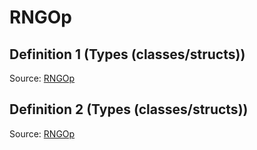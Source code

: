 # RNGOp

## Definition 1 (Types (classes/structs))

Source: [RNGOp](../../../csrc/ir/internal_nodes.h#L747)

## Definition 2 (Types (classes/structs))

Source: [RNGOp](../../../csrc/kernel_ir.h#L1609)

